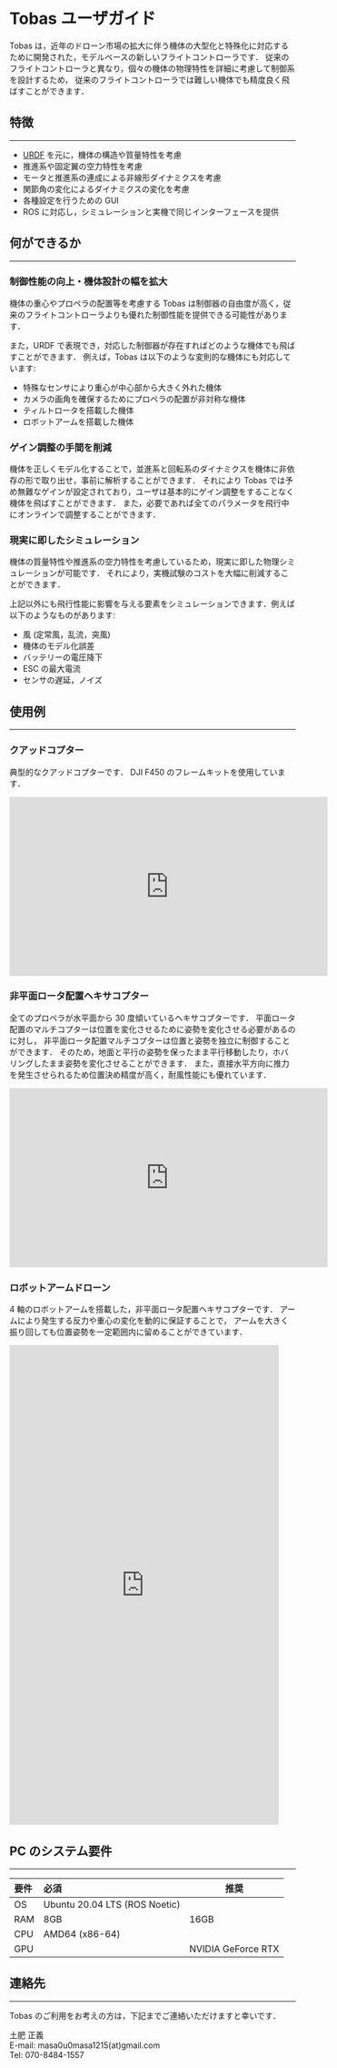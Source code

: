 # Tobas ユーザガイド

Tobas は，近年のドローン市場の拡大に伴う機体の大型化と特殊化に対応するために開発された，モデルベースの新しいフライトコントローラです．
従来のフライトコントローラと異なり，個々の機体の物理特性を詳細に考慮して制御系を設計するため，
従来のフライトコントローラでは難しい機体でも精度良く飛ばすことができます．

## 特徴

---

- <a href=http://forestofazumino.web.fc2.com/ros/ros_urdf_xacro.html target="_blank">URDF</a> を元に，機体の構造や質量特性を考慮
- 推進系や固定翼の空力特性を考慮
- モータと推進系の連成による非線形ダイナミクスを考慮
- 関節角の変化によるダイナミクスの変化を考慮
- 各種設定を行うための GUI
- ROS に対応し，シミュレーションと実機で同じインターフェースを提供

## 何ができるか

---

### 制御性能の向上・機体設計の幅を拡大

機体の重心やプロペラの配置等を考慮する Tobas は制御器の自由度が高く，従来のフライトコントローラよりも優れた制御性能を提供できる可能性があります．

また，URDF で表現でき，対応した制御器が存在すればどのような機体でも飛ばすことができます．
例えば，Tobas は以下のような変則的な機体にも対応しています:

- 特殊なセンサにより重心が中心部から大きく外れた機体
- カメラの画角を確保するためにプロペラの配置が非対称な機体
- ティルトロータを搭載した機体
- ロボットアームを搭載した機体

### ゲイン調整の手間を削減

機体を正しくモデル化することで，並進系と回転系のダイナミクスを機体に非依存の形で取り出せ，事前に解析することができます．
それにより Tobas では予め無難なゲインが設定されており，ユーザは基本的にゲイン調整をすることなく機体を飛ばすことができます．
また，必要であれば全てのパラメータを飛行中にオンラインで調整することができます．

### 現実に即したシミュレーション

機体の質量特性や推進系の空力特性を考慮しているため，現実に即した物理シミュレーションが可能です．
それにより，実機試験のコストを大幅に削減することができます．

上記以外にも飛行性能に影響を与える要素をシミュレーションできます．例えば以下のようなものがあります:

- 風 (定常風，乱流，突風)
- 機体のモデル化誤差
- バッテリーの電圧降下
- ESC の最大電流
- センサの遅延，ノイズ

## 使用例

---

### クアッドコプター

典型的なクアッドコプターです．
DJI F450 のフレームキットを使用しています．

<iframe width="560" height="315" src="https://www.youtube.com/embed/EldjS8AnBjw?si=mdp2SFPWEta51UOP" title="YouTube video player" frameborder="0" allow="accelerometer; autoplay; clipboard-write; encrypted-media; gyroscope; picture-in-picture; web-share" allowfullscreen></iframe>
<br>

### 非平面ロータ配置ヘキサコプター

全てのプロペラが水平面から 30 度傾いているヘキサコプターです．
平面ロータ配置のマルチコプターは位置を変化させるために姿勢を変化させる必要があるのに対し，
非平面ロータ配置マルチコプターは位置と姿勢を独立に制御することができます．
そのため，地面と平行の姿勢を保ったまま平行移動したり，ホバリングしたまま姿勢を変化させることができます．
また，直接水平方向に推力を発生させられるため位置決め精度が高く，耐風性能にも優れています．

<iframe width="560" height="315" src="https://www.youtube.com/embed/1RIXLGmx1RA?si=ADkOlZsAMb1tHyNr" title="YouTube video player" frameborder="0" allow="accelerometer; autoplay; clipboard-write; encrypted-media; gyroscope; picture-in-picture; web-share" allowfullscreen></iframe>
<br>

### ロボットアームドローン

4 軸のロボットアームを搭載した，非平面ロータ配置ヘキサコプターです．
アームにより発生する反力や重心の変化を動的に保証することで，
アームを大きく振り回しても位置姿勢を一定範囲内に留めることができています．

<iframe width="474" height="843" src="https://www.youtube.com/embed/L7nRlG1OgyY" title="Tobas | The Drone That Stays Stable with a Swinging Arm (2024/02/15) #drone" frameborder="0" allow="accelerometer; autoplay; clipboard-write; encrypted-media; gyroscope; picture-in-picture; web-share" allowfullscreen></iframe>
<br>

## PC のシステム要件 <!-- cf. https://www.solidworks.com/ja/support/system-requirements -->

---

| 要件 | 必須                          | 推奨               |
| :--- | :---------------------------- | ------------------ |
| OS   | Ubuntu 20.04 LTS (ROS Noetic) |                    |
| RAM  | 8GB                           | 16GB               |
| CPU  | AMD64 (x86-64)                |                    |
| GPU  |                               | NVIDIA GeForce RTX |

## 連絡先

---

Tobas のご利用をお考えの方は，下記までご連絡いただけますと幸いです．

土肥 正義<br>
E-mail: masa0u0masa1215(at)gmail.com<br>
Tel: 070-8484-1557<br>
